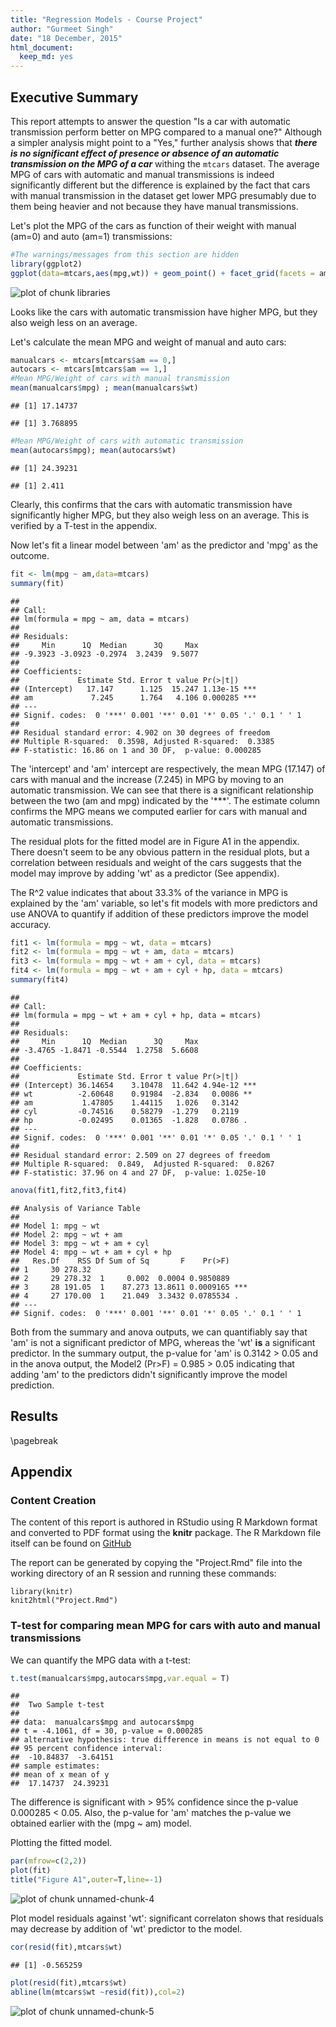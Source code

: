 ```yaml
---
title: "Regression Models - Course Project"
author: "Gurmeet Singh"
date: "18 December, 2015"
html_document:
  keep_md: yes
---
```




## Executive Summary
This report attempts to answer the question "Is a car with automatic transmission perform better on MPG compared to a manual one?" Although a simpler analysis might point to a "Yes," further analysis shows that __*there is no significant effect of presence or absence of an automatic transmission on the MPG of a car*__ withing the ```mtcars``` dataset. The average MPG of cars with automatic and manual transmissions is indeed significantly different but the difference is explained by the fact that cars with manual transmission in the dataset get lower MPG presumably due to them being heavier and not because they have manual transmissions. 

Let's plot the MPG of the cars as function of their weight with manual (am=0) and auto (am=1) transmissions: 

```r
#The warnings/messages from this section are hidden
library(ggplot2)
ggplot(data=mtcars,aes(mpg,wt)) + geom_point() + facet_grid(facets = am ~ .) + geom_smooth()
```

![plot of chunk libraries](figure/libraries-1.png) 

Looks like the cars with automatic transmission have higher MPG, but they also weigh less on an average.

Let's calculate the mean MPG and weight of manual and auto cars:

```r
manualcars <- mtcars[mtcars$am == 0,]
autocars <- mtcars[mtcars$am == 1,]
#Mean MPG/Weight of cars with manual transmission
mean(manualcars$mpg) ; mean(manualcars$wt)
```

```
## [1] 17.14737
```

```
## [1] 3.768895
```

```r
#Mean MPG/Weight of cars with automatic transmission
mean(autocars$mpg); mean(autocars$wt)
```

```
## [1] 24.39231
```

```
## [1] 2.411
```

Clearly, this confirms that the cars with automatic transmission have significantly higher MPG, but they also weigh less on an average. This is verified by a T-test in the appendix.

Now let's fit a linear model between 'am' as the predictor and 'mpg' as the outcome.


```r
fit <- lm(mpg ~ am,data=mtcars)
summary(fit)
```

```
## 
## Call:
## lm(formula = mpg ~ am, data = mtcars)
## 
## Residuals:
##     Min      1Q  Median      3Q     Max 
## -9.3923 -3.0923 -0.2974  3.2439  9.5077 
## 
## Coefficients:
##             Estimate Std. Error t value Pr(>|t|)    
## (Intercept)   17.147      1.125  15.247 1.13e-15 ***
## am             7.245      1.764   4.106 0.000285 ***
## ---
## Signif. codes:  0 '***' 0.001 '**' 0.01 '*' 0.05 '.' 0.1 ' ' 1
## 
## Residual standard error: 4.902 on 30 degrees of freedom
## Multiple R-squared:  0.3598,	Adjusted R-squared:  0.3385 
## F-statistic: 16.86 on 1 and 30 DF,  p-value: 0.000285
```

The 'intercept' and 'am' intercept are respectively, the mean MPG (17.147) of cars with manual and the increase (7.245) in MPG by moving to an automatic transmission. We can see that there is a significant relationship between the two (am and mpg) indicated by the '***'. The estimate column confirms the MPG means we computed earlier for cars with manual and automatic transmissions. 

The residual plots for the fitted model are in Figure A1 in the appendix. There doesn't seem to be any obvious pattern in the residual plots, but a correlation between residuals and weight of the cars suggests that the model may improve by adding 'wt' as a predictor (See appendix).

The R^2 value indicates that about 33.3% of the variance in MPG is explained by the 'am' variable, so let's fit models with more predictors and use ANOVA to quantify if addition of these predictors improve the model accuracy.


```r
fit1 <- lm(formula = mpg ~ wt, data = mtcars)
fit2 <- lm(formula = mpg ~ wt + am, data = mtcars)
fit3 <- lm(formula = mpg ~ wt + am + cyl, data = mtcars)
fit4 <- lm(formula = mpg ~ wt + am + cyl + hp, data = mtcars)
summary(fit4)
```

```
## 
## Call:
## lm(formula = mpg ~ wt + am + cyl + hp, data = mtcars)
## 
## Residuals:
##     Min      1Q  Median      3Q     Max 
## -3.4765 -1.8471 -0.5544  1.2758  5.6608 
## 
## Coefficients:
##             Estimate Std. Error t value Pr(>|t|)    
## (Intercept) 36.14654    3.10478  11.642 4.94e-12 ***
## wt          -2.60648    0.91984  -2.834   0.0086 ** 
## am           1.47805    1.44115   1.026   0.3142    
## cyl         -0.74516    0.58279  -1.279   0.2119    
## hp          -0.02495    0.01365  -1.828   0.0786 .  
## ---
## Signif. codes:  0 '***' 0.001 '**' 0.01 '*' 0.05 '.' 0.1 ' ' 1
## 
## Residual standard error: 2.509 on 27 degrees of freedom
## Multiple R-squared:  0.849,	Adjusted R-squared:  0.8267 
## F-statistic: 37.96 on 4 and 27 DF,  p-value: 1.025e-10
```

```r
anova(fit1,fit2,fit3,fit4)
```

```
## Analysis of Variance Table
## 
## Model 1: mpg ~ wt
## Model 2: mpg ~ wt + am
## Model 3: mpg ~ wt + am + cyl
## Model 4: mpg ~ wt + am + cyl + hp
##   Res.Df    RSS Df Sum of Sq       F    Pr(>F)    
## 1     30 278.32                                   
## 2     29 278.32  1     0.002  0.0004 0.9850889    
## 3     28 191.05  1    87.273 13.8611 0.0009165 ***
## 4     27 170.00  1    21.049  3.3432 0.0785534 .  
## ---
## Signif. codes:  0 '***' 0.001 '**' 0.01 '*' 0.05 '.' 0.1 ' ' 1
```

Both from the summary and anova outputs, we can quantifiably say that 'am' is not a significant predictor of MPG, whereas the 'wt' **is** a significant predictor. In the summary output, the p-value for 'am' is 0.3142 > 0.05 and in the anova output, the Model2 (Pr>F) = 0.985 > 0.05 indicating that adding 'am' to the predictors didn't significantly improve the model prediction.

## Results


\pagebreak

## Appendix

### Content Creation
The content of this report is authored in RStudio using R Markdown format and converted to PDF format using the **knitr** package. The R Markdown file itself can be found on [GitHub](https://github.com/swiftgurmeet/courser-regression-models-course-project)

The report can be generated by copying the "Project.Rmd" file into the
working directory of an R session and running these commands:

```
library(knitr)
knit2html("Project.Rmd")
```
### T-test for comparing mean MPG for cars with auto and manual transmissions
We can quantify the MPG data with a t-test:

```r
t.test(manualcars$mpg,autocars$mpg,var.equal = T)
```

```
## 
## 	Two Sample t-test
## 
## data:  manualcars$mpg and autocars$mpg
## t = -4.1061, df = 30, p-value = 0.000285
## alternative hypothesis: true difference in means is not equal to 0
## 95 percent confidence interval:
##  -10.84837  -3.64151
## sample estimates:
## mean of x mean of y 
##  17.14737  24.39231
```

The difference is significant with > 95% confidence since the p-value 0.000285 < 0.05. Also, the p-value for 'am' matches the p-value we obtained earlier with the (mpg ~ am) model.

Plotting the fitted model.

```r
par(mfrow=c(2,2))
plot(fit)
title("Figure A1",outer=T,line=-1)
```

![plot of chunk unnamed-chunk-4](figure/unnamed-chunk-4-1.png) 

Plot model residuals against 'wt': significant correlaton shows that residuals may decrease by addition of 'wt' predictor to the model.


```r
cor(resid(fit),mtcars$wt)
```

```
## [1] -0.565259
```

```r
plot(resid(fit),mtcars$wt)
abline(lm(mtcars$wt ~resid(fit)),col=2)
```

![plot of chunk unnamed-chunk-5](figure/unnamed-chunk-5-1.png) 


